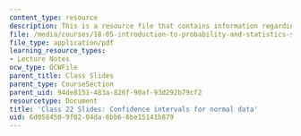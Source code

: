 ```yaml
---
content_type: resource
description: This is a resource file that contains information regarding class 22.
file: /media/courses/18-05-introduction-to-probability-and-statistics-spring-2014/6d0584509f0204da6bb66be15141b879_MIT18_05S14_class22-slde-a.pdf
file_type: application/pdf
learning_resource_types:
- Lecture Notes
ocw_type: OCWFile
parent_title: Class Slides
parent_type: CourseSection
parent_uid: 94de8151-483a-826f-90af-93d292b79cf2
resourcetype: Document
title: 'Class 22 Slides: Confidence intervals for normal data'
uid: 6d058450-9f02-04da-6bb6-6be15141b879
---
```

